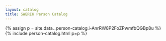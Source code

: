 ```yaml
---
layout: catalog
title: SWERIK Person Catalog
---
```

{% assign p = site.data._person-catalog.i-AnrRW8P2FoZPwmfbQGBp8u %}
{% include person-catalog.html p=p %}

